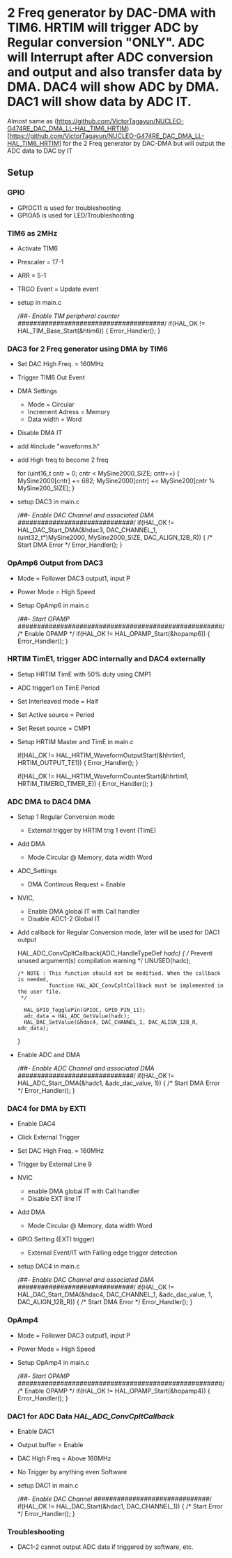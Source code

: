 # 2 Freq generator by DAC-DMA with TIM6. HRTIM will trigger ADC by Regular conversion "ONLY". ADC will Interrupt after ADC conversion and output and also transfer data by DMA. DAC4 will show ADC by DMA. DAC1 will show data by ADC IT.

Almost same as (https://github.com/VictorTagayun/NUCLEO-G474RE_DAC_DMA_LL-HAL_TIM6_HRTIM)[https://github.com/VictorTagayun/NUCLEO-G474RE_DAC_DMA_LL-HAL_TIM6_HRTIM] for the 2 Freq generator by DAC-DMA but will output the ADC data to DAC by IT  

## Setup

### GPIO  

* GPIOC11 is used for troubleshooting  
* GPIOA5 is used for LED/Troubleshooting    

### TIM6 as 2MHz

* Activate TIM6
* Prescaler = 17-1  
* ARR = 5-1
* TRGO Event = Update event
* setup in main.c 

	/*##- Enable TIM peripheral counter ######################################*/
	if(HAL_OK != HAL_TIM_Base_Start(&htim6))
	{
		Error_Handler();
	}

### DAC3 for 2 Freq generator using DMA by TIM6   

* Set DAC High Freq. = 160MHz 
* Trigger TIM6 Out Event
* DMA Settings
	* Mode = Circular
	* Increment Adress = Memory
	* Data width = Word
* Disable DMA IT
* add #include "waveforms.h"
* add High freq to become 2 freq

	for (uint16_t cntr = 0; cntr < MySine2000_SIZE; cntr++)
	{
		MySine2000[cntr] += 682;
		MySine2000[cntr] += MySine200[cntr % MySine200_SIZE];
	}
	
* setup DAC3 in main.c  

	/*##- Enable DAC Channel and associated DMA ##############################*/
	if(HAL_OK != HAL_DAC_Start_DMA(&hdac3, DAC_CHANNEL_1,
				   (uint32_t*)MySine2000, MySine2000_SIZE, DAC_ALIGN_12B_R))
	{
		/* Start DMA Error */
		Error_Handler();
	}

### OpAmp6 Output from DAC3    

* Mode = Follower DAC3 output1, input P
* Power Mode = High Speed
* Setup OpAmp6 in main.c  

	/*##- Start OPAMP    #####################################################*/
	/* Enable OPAMP */
	if(HAL_OK != HAL_OPAMP_Start(&hopamp6))
	{
		Error_Handler();
	}

### HRTIM TimE1, trigger ADC internally and DAC4 externally   

* Setup HRTIM TimE with 50% duty using CMP1  
* ADC trigger1 on TimE Period  
* Set Interleaved mode = Half
* Set Active source = Period
* Set Reset source = CMP1
* Setup HRTIM Master and TimE in main.c 

	if(HAL_OK != HAL_HRTIM_WaveformOutputStart(&hhrtim1, HRTIM_OUTPUT_TE1))
	{
		Error_Handler();
	}

	if(HAL_OK != HAL_HRTIM_WaveformCounterStart(&hhrtim1, HRTIM_TIMERID_TIMER_E))
	{
		Error_Handler();
	}
		
### ADC DMA to DAC4 DMA    

* Setup 1 Regular Conversion mode   
	* External trigger by HRTIM trig 1 event (TimE)  
* Add DMA
	* Mode Circular @ Memory, data width Word
* ADC_Settings
	* DMA Continous Request = Enable
* NVIC, 
	* Enable DMA global IT with Call handler
	* Disable ADC1-2 Global IT
* Add callback for Regular Conversion mode, later will be used for DAC1 output

	HAL_ADC_ConvCpltCallback(ADC_HandleTypeDef *hadc)
	{
	  /* Prevent unused argument(s) compilation warning */
	  UNUSED(hadc);

	  /* NOTE : This function should not be modified. When the callback is needed,
				function HAL_ADC_ConvCpltCallback must be implemented in the user file.
	   */

		HAL_GPIO_TogglePin(GPIOC, GPIO_PIN_11);
		adc_data = HAL_ADC_GetValue(hadc);
		HAL_DAC_SetValue(&hdac4, DAC_CHANNEL_1, DAC_ALIGN_12B_R, adc_data);
	}

* Enable ADC and DMA    

	/*##- Enable ADC Channel and associated DMA ##############################*/
	if(HAL_OK != HAL_ADC_Start_DMA(&hadc1, &adc_dac_value, 1))
	{
		/* Start DMA Error */
		Error_Handler();
	}


### DAC4 for DMA by EXTI   

* Enable DAC4  
* Click External Trigger
* Set DAC High Freq. = 160MHz 
* Trigger by External Line 9   
* NVIC 
	* enable DMA global IT with Call handler 
	* Disable EXT line IT
* Add DMA
	* Mode Circular @ Memory, data width Word
* GPIO Setting (EXTI trigger)
	* External Event/IT with Falling edge trigger detection
* setup DAC4 in main.c  

	/*##- Enable DAC Channel and associated DMA ##############################*/
	if(HAL_OK != HAL_DAC_Start_DMA(&hdac4, DAC_CHANNEL_1,
								&adc_dac_value, 1, DAC_ALIGN_12B_R))
	{
		/* Start DMA Error */
		Error_Handler();
	}
	
### OpAmp4  

* Mode = Follower DAC3 output1, input P
* Power Mode = High Speed
* Setup OpAmp4 in main.c  

	/*##- Start OPAMP    #####################################################*/
	/* Enable OPAMP */
	if(HAL_OK != HAL_OPAMP_Start(&hopamp4))
	{
		Error_Handler();
	}
	
### DAC1 for ADC Data _HAL_ADC_ConvCpltCallback_ 

* Enable DAC1  
* Output buffer = Enable
* DAC High Freq = Above 160MHz
* No Trigger by anything even Software
* setup DAC1 in main.c  

	/*##- Enable DAC Channel ##############################*/
	if(HAL_OK != HAL_DAC_Start(&hdac1, DAC_CHANNEL_1))
	{
		/* Start Error */
		Error_Handler();
	}

### Troubleshooting

* DAC1-2 cannot output ADC data if triggered by software, etc.

